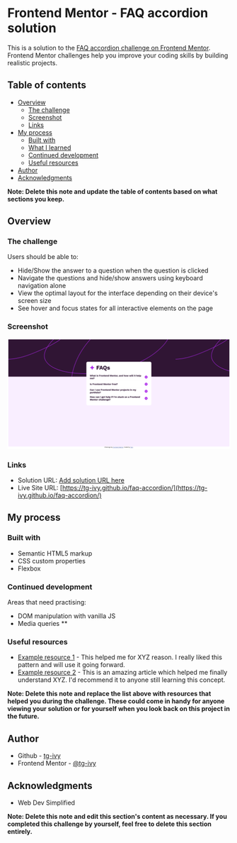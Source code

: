 # Frontend Mentor - FAQ accordion solution

This is a solution to the [FAQ accordion challenge on Frontend Mentor](https://www.frontendmentor.io/challenges/faq-accordion-wyfFdeBwBz). Frontend Mentor challenges help you improve your coding skills by building realistic projects. 

## Table of contents

- [Overview](#overview)
  - [The challenge](#the-challenge)
  - [Screenshot](#screenshot)
  - [Links](#links)
- [My process](#my-process)
  - [Built with](#built-with)
  - [What I learned](#what-i-learned)
  - [Continued development](#continued-development)
  - [Useful resources](#useful-resources)
- [Author](#author)
- [Acknowledgments](#acknowledgments)

**Note: Delete this note and update the table of contents based on what sections you keep.**

## Overview

### The challenge

Users should be able to:

- Hide/Show the answer to a question when the question is clicked
- Navigate the questions and hide/show answers using keyboard navigation alone
- View the optimal layout for the interface depending on their device's screen size
- See hover and focus states for all interactive elements on the page

### Screenshot

![](/assets/images/site-screenshot.png)

### Links

- Solution URL: [Add solution URL here](https://your-solution-url.com)
- Live Site URL: [https://tg-ivy.github.io/faq-accordion/](https://tg-ivy.github.io/faq-accordion/)

## My process

### Built with

- Semantic HTML5 markup
- CSS custom properties
- Flexbox

### Continued development

Areas that need practising:

- DOM manipulation with vanilla JS
- Media queries
**

### Useful resources

- [Example resource 1](https://www.example.com) - This helped me for XYZ reason. I really liked this pattern and will use it going forward.
- [Example resource 2](https://www.example.com) - This is an amazing article which helped me finally understand XYZ. I'd recommend it to anyone still learning this concept.

**Note: Delete this note and replace the list above with resources that helped you during the challenge. These could come in handy for anyone viewing your solution or for yourself when you look back on this project in the future.**

## Author

- Github - [tg-ivy](https://github.com/tg-ivy)
- Frontend Mentor - [@tg-ivy](https://www.frontendmentor.io/profile/tg-ivy)

## Acknowledgments

- Web Dev Simplified

**Note: Delete this note and edit this section's content as necessary. If you completed this challenge by yourself, feel free to delete this section entirely.**
